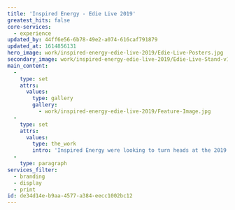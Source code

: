 ```yaml
---
title: 'Inspired Energy - Edie Live 2019'
greatest_hits: false
core-services:
  - experience
updated_by: 44ff6e56-6b78-49e2-a074-616caf791879
updated_at: 1614856131
hero_image: work/inspired-energy-edie-live-2019/Edie-Live-Posters.jpg
secondary_image: work/inspired-energy-edie-live-2019/Edie-Live-Stand-v1.jpg
main_content:
  -
    type: set
    attrs:
      values:
        type: gallery
        gallery:
          - work/inspired-energy-edie-live-2019/Feature-Image.jpg
  -
    type: set
    attrs:
      values:
        type: the_work
        intro: 'Inspired Energy were looking to turn heads at the 2019 edie Live show. With more than 100 exhibitors in attendance, competition was fierce. Our team designed with maximum engagement in mind, ensuring that the company’s stand stood out from afar and was just as captivating up close. An accompanying poster design tied creative concepts together and pointed attendees in the direction of Inspired’s eye-catching exhibit.'
  -
    type: paragraph
services_filter:
  - branding
  - display
  - print
id: de34d14e-b9aa-4577-a384-eecc1002bc12
---
```

